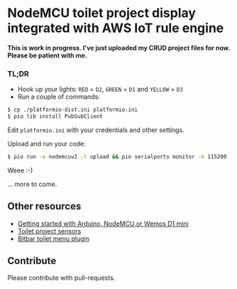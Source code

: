 # NodeMCU toilet project display integrated with AWS IoT rule engine

__This is work in progress. I've just uploaded my CRUD project files for now. Please be patient with me.__

### TL;DR

* Hook up your lights: `RED` = `D2`, `GREEN` = `D1` and `YELLOW` = `D3`
* Run a couple of commands:
```bash
$ cp ./platformio-dist.ini platformio.ini
$ pio lib install PubSubClient
```

Edit `platformio.ini` with your credentials and other settings.

Upload and run your code:
```bash
$ pio run -e nodemcuv2 -t upload && pio serialports monitor -b 115200
```

Weee :-)

... more to come.


## Other resources

* [Getting started with Arduino, NodeMCU or Wemos D1 mini](https://github.com/5orenso/arduino-getting-started)
* [Toilet project sensors](https://github.com/5orenso/nodemcu-mqtt-toilet-project)
* [Bitbar toilet menu plugin](https://github.com/TeliaSoneraNorge/iot-hackaton-toilet-u1-bitbar)


## Contribute

Please contribute with pull-requests.
